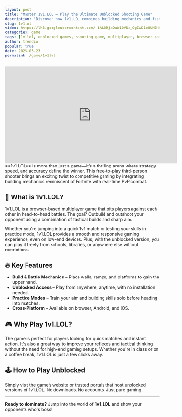 ```yaml
---
layout: post
title: "Master 1v1.LOL – Play the Ultimate Unblocked Shooting Game"
description: "Discover how 1v1.LOL combines building mechanics and fast-paced shooting in a competitive environment. Play unblocked and dominate your opponents now!"
slug: 1v1lol
video: https://lh3.googleusercontent.com/-iAL8RjaOaW10VDa_OgIwD1e8UMEHKUKPs_VtY6ubrGuJFoJsFH7YYBaSoWThqnlfzKSgV9P-q3MGcr2OGXnfQNG=s1280-w1280-h800
categories: game
tags: [1v1lol, unblocked games, shooting game, multiplayer, browser game]
author: trendio
popular: true
date: 2025-03-23
permalink: /game/1v1lol
---
```


<div class="responsive-video-wrap">
<iframe allow="accelerometer; autoplay; clipboard-write; encrypted-media; gyroscope; picture-in-picture" allowfullscreen="" frameborder="0" height="315" src="https://lolygames.github.io/1v1-lol/" width="560"></iframe>
</div>
**1v1.LOL** is more than just a game—it’s a thrilling arena where strategy, speed, and accuracy define the winner. This free-to-play third-person shooter brings an exciting twist to competitive gaming by integrating building mechanics reminiscent of Fortnite with real-time PvP combat.

## 🎯 What is 1v1.LOL?

1v1.LOL is a browser-based multiplayer game that pits players against each other in head-to-head battles. The goal? Outbuild and outshoot your opponent using a combination of tactical builds and sharp aim.

Whether you're jumping into a quick 1v1 match or testing your skills in practice mode, 1v1.LOL provides a smooth and responsive gaming experience, even on low-end devices. Plus, with the unblocked version, you can play it freely from schools, libraries, or anywhere else without restrictions.

## 🔥 Key Features

- **Build & Battle Mechanics** – Place walls, ramps, and platforms to gain the upper hand.
- **Unblocked Access** – Play from anywhere, anytime, with no installation needed.
- **Practice Modes** – Train your aim and building skills solo before heading into matches.
- **Cross-Platform** – Available on browser, Android, and iOS.

## 🎮 Why Play 1v1.LOL?

The game is perfect for players looking for quick matches and instant action. It's also a great way to improve your reflexes and tactical thinking without the need for high-end gaming setups. Whether you're in class or on a coffee break, 1v1.LOL is just a few clicks away.

## 🕹️ How to Play Unblocked

Simply visit the game’s website or trusted portals that host unblocked versions of 1v1.LOL. No downloads. No accounts. Just pure gaming.

---

**Ready to dominate?** Jump into the world of **1v1.LOL** and show your opponents who's boss!

